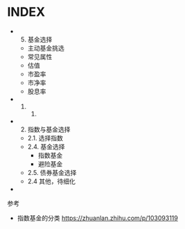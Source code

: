 # INDEX

 


- 5. 基金选择
   - 主动基金挑选
   - 常见属性
    - 估值
    - 市盈率
    - 市净率
    - 股息率
  
  







- 1. 1. 

- 2. 指数与基金选择

  - 2.1. 选择指数
  - 2.4. 基金选择
    - 指数基金
    - 避险基金
  - 2.5. 债券基金选择
  - 2.4 其他，待细化

- 

参考

- 指数基金的分类 https://zhuanlan.zhihu.com/p/103093119

